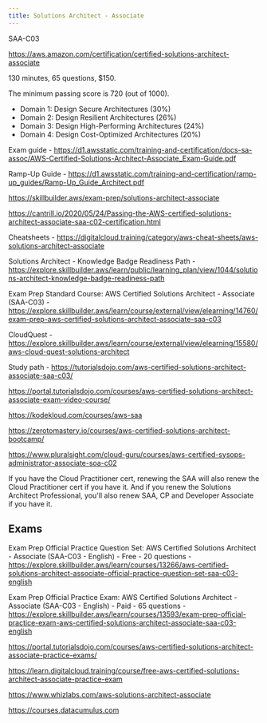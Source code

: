 ```yaml
---
title: Solutions Architect - Associate
---
```


SAA-C03

https://aws.amazon.com/certification/certified-solutions-architect-associate

130 minutes, 65 questions, $150.

The minimum passing score is 720 (out of 1000).

- Domain 1: Design Secure Architectures (30%)
- Domain 2: Design Resilient Architectures (26%)
- Domain 3: Design High-Performing Architectures (24%)
- Domain 4: Design Cost-Optimized Architectures (20%)

Exam guide - https://d1.awsstatic.com/training-and-certification/docs-sa-assoc/AWS-Certified-Solutions-Architect-Associate_Exam-Guide.pdf

Ramp-Up Guide - https://d1.awsstatic.com/training-and-certification/ramp-up_guides/Ramp-Up_Guide_Architect.pdf

https://skillbuilder.aws/exam-prep/solutions-architect-associate

https://cantrill.io/2020/05/24/Passing-the-AWS-certified-solutions-architect-associate-saa-c02-certification.html

Cheatsheets - https://digitalcloud.training/category/aws-cheat-sheets/aws-solutions-architect-associate

Solutions Architect - Knowledge Badge Readiness Path - https://explore.skillbuilder.aws/learn/public/learning_plan/view/1044/solutions-architect-knowledge-badge-readiness-path

Exam Prep Standard Course: AWS Certified Solutions Architect - Associate (SAA-C03) - https://explore.skillbuilder.aws/learn/course/external/view/elearning/14760/exam-prep-aws-certified-solutions-architect-associate-saa-c03

CloudQuest - https://explore.skillbuilder.aws/learn/course/external/view/elearning/15580/aws-cloud-quest-solutions-architect

Study path - https://tutorialsdojo.com/aws-certified-solutions-architect-associate-saa-c03/

https://portal.tutorialsdojo.com/courses/aws-certified-solutions-architect-associate-exam-video-course/

https://kodekloud.com/courses/aws-saa

https://zerotomastery.io/courses/aws-certified-solutions-architect-bootcamp/

https://www.pluralsight.com/cloud-guru/courses/aws-certified-sysops-administrator-associate-soa-c02

If you have the Cloud Practitioner cert, renewing the SAA will also renew the Cloud Practitioner cert if you have it. And if you renew the Solutions Architect Professional, you'll also renew SAA, CP and Developer Associate if you have it.

## Exams

Exam Prep Official Practice Question Set: AWS Certified Solutions Architect - Associate (SAA-C03 - English) - Free - 20 questions - https://explore.skillbuilder.aws/learn/courses/13266/aws-certified-solutions-architect-associate-official-practice-question-set-saa-c03-english

Exam Prep Official Practice Exam: AWS Certified Solutions Architect - Associate (SAA-C03 - English) - Paid - 65 questions - https://explore.skillbuilder.aws/learn/courses/13593/exam-prep-official-practice-exam-aws-certified-solutions-architect-associate-saa-c03-english

https://portal.tutorialsdojo.com/courses/aws-certified-solutions-architect-associate-practice-exams/

https://learn.digitalcloud.training/course/free-aws-certified-solutions-architect-associate-practice-exam

https://www.whizlabs.com/aws-solutions-architect-associate

https://courses.datacumulus.com
